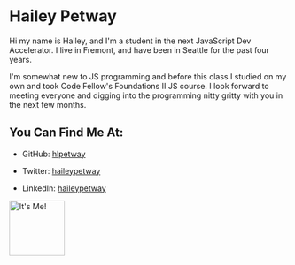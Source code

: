 # Hailey Petway

Hi my name is Hailey, and I'm a student in the next JavaScript Dev Accelerator. I live in Fremont, and have been in Seattle for the past four years. 

I'm somewhat new to JS programming and before this class I studied on my own and took Code Fellow's Foundations II JS course. I look forward to meeting everyone and digging into the programming nitty gritty with you in the next few months.

## You Can Find Me At:

*	GitHub: [hlpetway](https://github.com/hlpetway)

*	Twitter: [haileypetway](https://twitter.com/haileypetway)

*	LinkedIn: [haileypetway](www.linkedin.com/in/haileypetway)

<img src="http://static.squarespace.com/static/518177ede4b085d260ae1148/t/528f8696e4b0e2f77a6f2e9a/1385137826210/hailey?format=300w" alt="It's Me!" style="height: 100px;"/>

